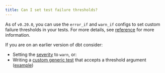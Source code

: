 ```yaml
---
title: Can I set test failure thresholds?
---
```


As of `v0.20.0`, you can use the `error_if` and `warn_if` configs to set custom failure thresholds in your tests. For more details, see [reference](reference/resource-configs/severity) for more information.

If you are on an earlier version of dbt consider:
* Setting the [severity](resource-properties/tests#severity) to `warn`, or:
* Writing a [custom generic test](custom-generic-tests) that accepts a threshold argument ([example](https://discourse.getdbt.com/t/creating-an-error-threshold-for-schema-tests/966))
